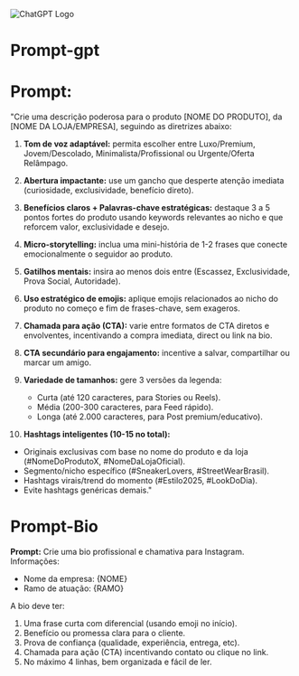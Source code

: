 ![ChatGPT Logo](https://raw.githubusercontent.com/lencx/ChatGPT/v2-dev/public/ChatGPT.png)
# Prompt-gpt
# **Prompt:**
"Crie uma descrição poderosa para o produto \[NOME DO PRODUTO], da \[NOME DA LOJA/EMPRESA], seguindo as diretrizes abaixo:

1. **Tom de voz adaptável:** permita escolher entre Luxo/Premium, Jovem/Descolado, Minimalista/Profissional ou Urgente/Oferta Relâmpago.
2. **Abertura impactante:** use um gancho que desperte atenção imediata (curiosidade, exclusividade, benefício direto).
3. **Benefícios claros + Palavras-chave estratégicas:** destaque 3 a 5 pontos fortes do produto usando keywords relevantes ao nicho e que reforcem valor, exclusividade e desejo.
4. **Micro-storytelling:** inclua uma mini-história de 1-2 frases que conecte emocionalmente o seguidor ao produto.
5. **Gatilhos mentais:** insira ao menos dois entre (Escassez, Exclusividade, Prova Social, Autoridade).
6. **Uso estratégico de emojis:** aplique emojis relacionados ao nicho do produto no começo e fim de frases-chave, sem exageros.
7. **Chamada para ação (CTA):** varie entre formatos de CTA diretos e envolventes, incentivando a compra imediata, direct ou link na bio.
8. **CTA secundário para engajamento:** incentive a salvar, compartilhar ou marcar um amigo.
9. **Variedade de tamanhos:** gere 3 versões da legenda:

   * Curta (até 120 caracteres, para Stories ou Reels).
   * Média (200-300 caracteres, para Feed rápido).
   * Longa (até 2.000 caracteres, para Post premium/educativo).
10. **Hashtags inteligentes (10-15 no total):**

* Originais exclusivas com base no nome do produto e da loja (#NomeDoProdutoX, #NomeDaLojaOficial).
* Segmento/nicho específico (#SneakerLovers, #StreetWearBrasil).
* Hashtags virais/trend do momento (#Estilo2025, #LookDoDia).
* Evite hashtags genéricas demais."

# Prompt-Bio
**Prompt:**
Crie uma bio profissional e chamativa para Instagram.
Informações:

* Nome da empresa: {NOME}
* Ramo de atuação: {RAMO}

A bio deve ter:

1. Uma frase curta com diferencial (usando emoji no início).
2. Benefício ou promessa clara para o cliente.
3. Prova de confiança (qualidade, experiência, entrega, etc).
4. Chamada para ação (CTA) incentivando contato ou clique no link.
5. No máximo 4 linhas, bem organizada e fácil de ler.
